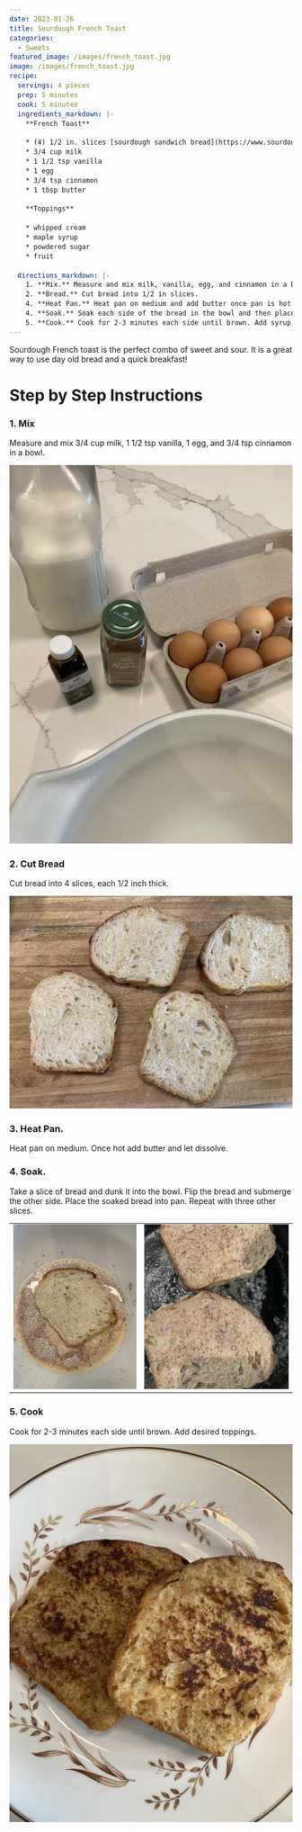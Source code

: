 ```yaml
---
date: 2023-01-26
title: Sourdough French Toast
categories:
  - Sweets
featured_image: /images/french_toast.jpg
image: /images/french_toast.jpg
recipe:
  servings: 4 pieces
  prep: 5 minutes
  cook: 5 minutes
  ingredients_markdown: |-
    **French Toast**

    * (4) 1/2 in. slices [sourdough sandwich bread](https://www.sourdoughathome.com/breads/2023/01/15/sourdough-sandwich-bread/)
    * 3/4 cup milk
    * 1 1/2 tsp vanilla
    * 1 egg
    * 3/4 tsp cinnamon
    * 1 tbsp butter

    **Toppings**

    * whipped cream
    * maple syrup
    * powdered sugar
    * fruit

  directions_markdown: |-
    1. **Mix.** Measure and mix milk, vanilla, egg, and cinnamon in a bowl.
    2. **Bread.** Cut bread into 1/2 in slices.
    4. **Heat Pan.** Heat pan on medium and add butter once pan is hot.
    4. **Soak.** Soak each side of the bread in the bowl and then place in pan.
    5. **Cook.** Cook for 2-3 minutes each side until brown. Add syrup or powdered sugar with fruit and whipped cream!
---
```


Sourdough French toast is the perfect combo of sweet and sour. It is a great way to use day old bread and a quick breakfast!

# Step by Step Instructions

### 1. Mix

Measure and mix 3/4 cup milk, 1 1/2 tsp vanilla, 1 egg, and 3/4 tsp cinnamon in a bowl.

![Mix](/images/french_mix.jpg)

### 2. Cut Bread

Cut bread into 4 slices, each 1/2 inch thick.

![Bread](/images/french_slice.jpg)

### 3. Heat Pan.

Heat pan on medium. Once hot add butter and let dissolve.

### 4. Soak.

Take a slice of bread and dunk it into the bowl. Flip the bread and submerge the other side. Place the soaked bread into pan. Repeat with three other slices.

|                                     |                                          |
| ----------------------------------- | ---------------------------------------- |
| ![Starter](/images/french_soak.jpg) | ![Starter Peak](/images/french_cook.jpg) |

### 5. Cook

Cook for 2-3 minutes each side until brown. Add desired toppings.

![Toast](/images/french_done.jpg)
